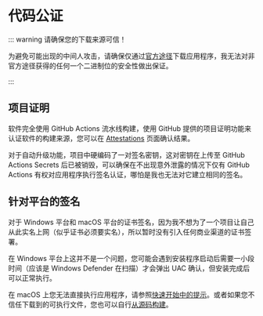 # 代码公证

::: warning 请确保您的下载来源可信！

为避免可能出现的中间人攻击，请确保仅通过[官方途径]下载应用程序，我无法对非官方途径获得的任何一个二进制位的安全性做出保证。

[官方途径]: /quickstart/install/#下载

:::

## 项目证明

软件完全使用 GitHub Actions 流水线构建，使用 GitHub 提供的项目证明功能来认证软件的构建来源，您可以在 [Attestations] 页面确认结果。

对于自动升级功能，项目中硬编码了一对签名密钥，这对密钥在上传至 GitHub Actions Secrets 后已被销毁，可以确保在不出现意外泄露的情况下仅有 GitHub Actions 有权对应用程序执行签名认证，哪怕是我也无法对它建立相同的签名。

[Attestations]: https://github.com/Candinya/nekops/attestations

## 针对平台的签名

对于 Windows 平台和 macOS 平台的证书签名，因为我不想为了一个项目让自己从此实名上网（似乎证书必须要实名），所以暂时没有引入任何商业渠道的证书签署。

在 Windows 平台上这并不是一个问题，您可能会遇到安装程序启动后需要一小段时间（应该是 Windows Defender 在扫描）才会弹出 UAC 确认，但安装完成后可以正常执行。

在 macOS 上您无法直接执行应用程序，请参照[快速开始中的提示]。或者如果您不信任下载到的可执行文件，您也可以自行[从源码构建]。

[快速开始中的提示]: /quickstart/install/#运行
[从源码构建]: /develop/build
